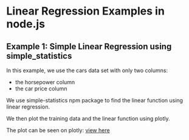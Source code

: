 # Linear Regression Examples in node.js

## Example 1: Simple Linear Regression using simple_statistics

In this example, we use the cars data set with only two columns:
* the horsepower column
* the car price column

We use simple-statistics npm package to find the linear function using
linear regression.

We then plot the training data and the linear function using plotly.

The plot can be seen on plotly: [view here](https://plot.ly/~luccastera/0/car-prices-vs-horsepower/)
